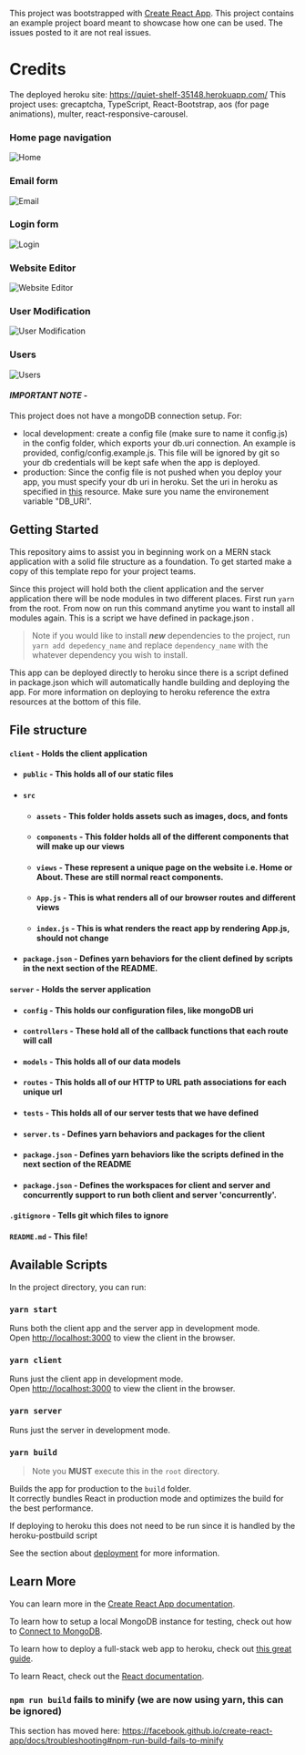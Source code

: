This project was bootstrapped with [Create React App](https://github.com/facebook/create-react-app).
This project contains an example project board meant to showcase how one can be used. The issues posted to it are not real issues.

# Credits
The deployed heroku site: https://quiet-shelf-35148.herokuapp.com/
This project uses: grecaptcha, TypeScript, React-Bootstrap, aos (for page animations), multer, react-responsive-carousel.

### Home page navigation
![Home](https://i.imgur.com/HRvVcgU.png)

### Email form
![Email](https://i.imgur.com/TsneIqV.png)

### Login form
![Login](https://i.imgur.com/FP41Vcc.png)

### Website Editor
![Website Editor](https://i.imgur.com/zztBF0M.png)

### User Modification
![User Modification](https://i.imgur.com/EtJ1MeX.png)

### Users
![Users](https://i.imgur.com/25wAhRw.png)

#### _**IMPORTANT NOTE**_ - 
This project does not have a mongoDB connection setup. For:
- local development: create a config file (make sure to name it config.js) in the config folder, which exports your db.uri connection. An example is provided, config/config.example.js. This file will be ignored by git so your db credentials will be kept safe when the app is deployed.
- production: Since the config file is not pushed when you deploy your app, you must specify your db uri in heroku. Set the uri in heroku as specified in [this](https://devcenter.heroku.com/articles/config-vars) resource. Make sure you name the environement variable "DB_URI".

## Getting Started
This repository aims to assist you in beginning work on a MERN stack application with a solid file structure as a foundation. To get started make a copy of this template repo for your project teams.

Since this project will hold both the client application and the server application there will be node modules in two different places. First run `yarn` from the root. From now on run this command anytime you want to install all modules again. This is a script we have defined in package.json .

> Note if you would like to install _**new**_ dependencies to the project, run `yarn add depedency_name` and replace `dependency_name` with the whatever dependency you wish to install.

This app can be deployed directly to heroku since there is a script defined in package.json which will automatically handle building and deploying the app. For more information on deploying to heroku reference the extra resources at the bottom of this file. 

## File structure
#### `client` - Holds the client application
- #### `public` - This holds all of our static files
- #### `src`
    - #### `assets` - This folder holds assets such as images, docs, and fonts
    - #### `components` - This folder holds all of the different components that will make up our views
    - #### `views` - These represent a unique page on the website i.e. Home or About. These are still normal react components.
    - #### `App.js` - This is what renders all of our browser routes and different views
    - #### `index.js` - This is what renders the react app by rendering App.js, should not change
- #### `package.json` - Defines yarn behaviors for the client defined by scripts in the next section of the README.
#### `server` - Holds the server application
- #### `config` - This holds our configuration files, like mongoDB uri
- #### `controllers` - These hold all of the callback functions that each route will call
- #### `models` - This holds all of our data models
- #### `routes` - This holds all of our HTTP to URL path associations for each unique url
- #### `tests` - This holds all of our server tests that we have defined
- #### `server.ts` - Defines yarn behaviors and packages for the client
- #### `package.json` - Defines yarn behaviors like the scripts defined in the next section of the README
- #### `package.json` - Defines the workspaces for client and server and concurrently support to run both client and server 'concurrently'.
#### `.gitignore` - Tells git which files to ignore
#### `README.md` - This file!


## Available Scripts

In the project directory, you can run:

### `yarn start`

Runs both the client app and the server app in development mode.<br>
Open [http://localhost:3000](http://localhost:3000) to view the client in the browser.

### `yarn client`

Runs just the client app in development mode.<br>
Open [http://localhost:3000](http://localhost:3000) to view the client in the browser.


### `yarn server`

Runs just the server in development mode.<br>


### `yarn build`
> Note you **MUST** execute this in the `root` directory.

Builds the app for production to the `build` folder.<br>
It correctly bundles React in production mode and optimizes the build for the best performance.

If deploying to heroku this does not need to be run since it is handled by the heroku-postbuild script<br>

See the section about [deployment](https://facebook.github.io/create-react-app/docs/deployment) for more information.

## Learn More

You can learn more in the [Create React App documentation](https://facebook.github.io/create-react-app/docs/getting-started).

To learn how to setup a local MongoDB instance for testing, check out how to [Connect to MongoDB](https://docs.mongodb.com/guides/server/drivers/).

To learn how to deploy a full-stack web app to heroku, check out [this great guide](https://daveceddia.com/deploy-react-express-app-heroku/).

To learn React, check out the [React documentation](https://reactjs.org/).

### `npm run build` fails to minify (we are now using yarn, this can be ignored)

This section has moved here: https://facebook.github.io/create-react-app/docs/troubleshooting#npm-run-build-fails-to-minify
